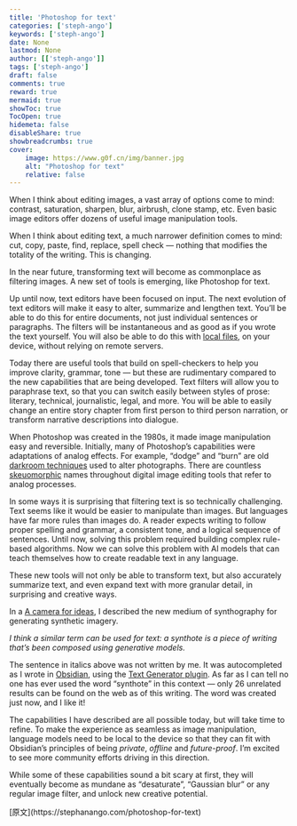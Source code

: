 ```yaml
---
title: 'Photoshop for text'
categories: ['steph-ango']
keywords: ['steph-ango']
date: None
lastmod: None
author: [['steph-ango']]
tags: ['steph-ango']
draft: false 
comments: true
reward: true 
mermaid: true 
showToc: true 
TocOpen: true 
hidemeta: false 
disableShare: true 
showbreadcrumbs: true 
cover:
    image: https://www.g0f.cn/img/banner.jpg
    alt: "Photoshop for text"
    relative: false
---
```


<div>

<p>When I think about editing images, a vast array of options come to mind: contrast, saturation, sharpen, blur, airbrush, clone stamp, etc. Even basic image editors offer dozens of useful image manipulation tools.</p>
<p>When I think about editing text, a much narrower definition comes to mind: cut, copy, paste, find, replace, spell check — nothing that modifies the totality of the writing. This is changing.</p>
<p>In the near future, transforming text will become as commonplace as filtering images. A new set of tools is emerging, like Photoshop for text.</p>
<p>Up until now, text editors have been focused on input. The next evolution of text editors will make it easy to alter, summarize and lengthen text. You’ll be able to do this for entire documents, not just individual sentences or paragraphs. The filters will be instantaneous and as good as if you wrote the text yourself. You will also be able to do this with <a class="internal-link" href="https://stephanango.com/file-over-app">local files</a>, on your device, without relying on remote servers.</p>
<p>Today there are useful tools that build on spell-checkers to help you improve clarity, grammar, tone — but these are rudimentary compared to the new capabilities that are being developed. Text filters will allow you to paraphrase text, so that you can switch easily between styles of prose: literary, technical, journalistic, legal, and more. You will be able to easily change an entire story chapter from first person to third person narration, or transform narrative descriptions into dialogue.</p>
<p>When Photoshop was created in the 1980s, it made image manipulation easy and reversible. Initially, many of Photoshop’s capabilities were adaptations of analog effects. For example, “dodge” and “burn” are old <a href="https://en.wikipedia.org/wiki/Darkroom" target="_blank">darkroom techniques</a> used to alter photographs. There are countless <a href="https://en.wikipedia.org/wiki/Skeuomorph" target="_blank">skeuomorphic</a> names throughout digital image editing tools that refer to analog processes.</p>
<p>In some ways it is surprising that filtering text is so technically challenging. Text seems like it would be easier to manipulate than images. But languages have far more rules than images do. A reader expects writing to follow proper spelling and grammar, a consistent tone, and a logical sequence of sentences. Until now, solving this problem required building complex rule-based algorithms. Now we can solve this problem with AI models that can teach themselves how to create readable text in any language.</p>
<p>These new tools will not only be able to transform text, but also accurately summarize text, and even expand text with more granular detail, in surprising and creative ways.</p>
<p>In a <a class="internal-link" href="https://stephanango.com/synthography">A camera for ideas</a>, I described the new medium of synthography for generating synthetic imagery.</p>
<p><em>I think a similar term can be used for text: a synthote is a piece of writing that’s been composed using generative models.</em></p>
<p>The sentence in italics above was not written by me. It was autocompleted as I wrote in <a class="internal-link" href="https://stephanango.com/obsidian">Obsidian</a>, using the <a href="https://github.com/nhaouari/obsidian-textgenerator-plugin" target="_blank">Text Generator plugin</a>. As far as I can tell no one has ever used the word “synthote” in this context — only 26 unrelated results can be found on the web as of this writing. The word was created just now, and I like it!</p>
<p>The capabilities I have described are all possible today, but will take time to refine. To make the experience as seamless as image manipulation, language models need to be local to the device so that they can fit with Obsidian’s principles of being <em>private</em>, <em>offline</em> and <em>future-proof</em>. I’m excited to see more community efforts driving in this direction.</p>
<p>While some of these capabilities sound a bit scary at first, they will eventually become as mundane as “desaturate”, “Gaussian blur” or any regular image filter, and unlock new creative potential.</p>

</div>

<div>
[原文](https://stephanango.com/photoshop-for-text)
</div>

